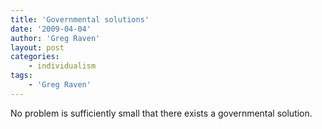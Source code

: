 ```yaml
---
title: 'Governmental solutions'
date: '2009-04-04'
author: 'Greg Raven'
layout: post
categories:
    - individualism
tags:
    - 'Greg Raven'
---
```


No problem is sufficiently small that there exists a governmental solution.